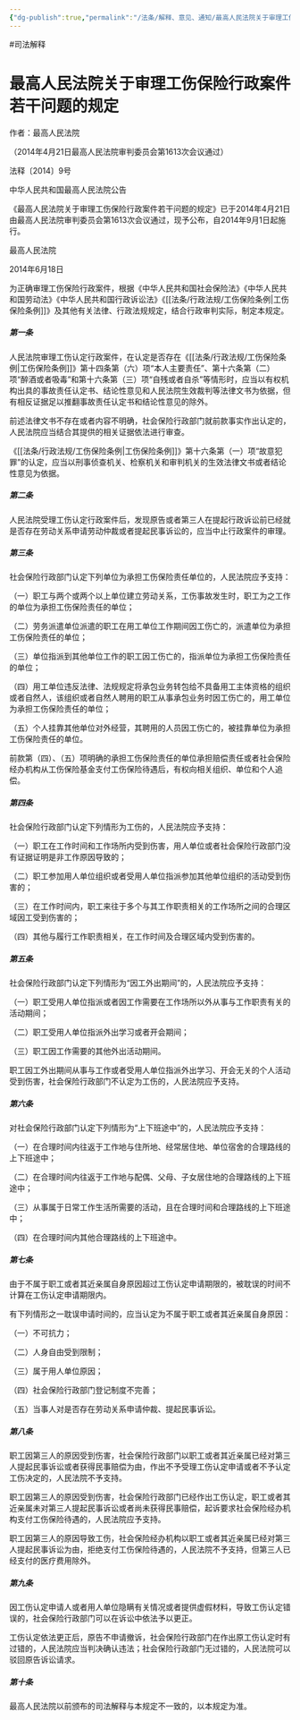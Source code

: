 ```yaml
---
{"dg-publish":true,"permalink":"/法条/解释、意见、通知/最高人民法院关于审理工伤保险行政案件若干问题的规定/"}
---
```


#司法解释
# 最高人民法院关于审理工伤保险行政案件若干问题的规定

作者：最高人民法院  

（2014年4月21日最高人民法院审判委员会第1613次会议通过）  

法释〔2014〕9号

中华人民共和国最高人民法院公告  
  
《最高人民法院关于审理工伤保险行政案件若干问题的规定》已于2014年4月21日由最高人民法院审判委员会第1613次会议通过，现予公布，自2014年9月1日起施行。  
  
最高人民法院  

2014年6月18日  

为正确审理工伤保险行政案件，根据《中华人民共和国社会保险法》《中华人民共和国劳动法》《中华人民共和国行政诉讼法》《[[法条/行政法规/工伤保险条例\|工伤保险条例]]》及其他有关法律、行政法规规定，结合行政审判实际，制定本规定。  
  
##### 第一条

人民法院审理工伤认定行政案件，在认定是否存在《[[法条/行政法规/工伤保险条例\|工伤保险条例]]》第十四条第（六）项“本人主要责任”、第十六条第（二）项“醉酒或者吸毒”和第十六条第（三）项“自残或者自杀”等情形时，应当以有权机构出具的事故责任认定书、结论性意见和人民法院生效裁判等法律文书为依据，但有相反证据足以推翻事故责任认定书和结论性意见的除外。  
  
前述法律文书不存在或者内容不明确，社会保险行政部门就前款事实作出认定的，人民法院应当结合其提供的相关证据依法进行审查。  
  
《[[法条/行政法规/工伤保险条例\|工伤保险条例]]》第十六条第（一）项“故意犯罪”的认定，应当以刑事侦查机关、检察机关和审判机关的生效法律文书或者结论性意见为依据。  
  
##### 第二条

人民法院受理工伤认定行政案件后，发现原告或者第三人在提起行政诉讼前已经就是否存在劳动关系申请劳动仲裁或者提起民事诉讼的，应当中止行政案件的审理。  
  
##### 第三条

社会保险行政部门认定下列单位为承担工伤保险责任单位的，人民法院应予支持：  
  
（一）职工与两个或两个以上单位建立劳动关系，工伤事故发生时，职工为之工作的单位为承担工伤保险责任的单位；  
  
（二）劳务派遣单位派遣的职工在用工单位工作期间因工伤亡的，派遣单位为承担工伤保险责任的单位；  
  
（三）单位指派到其他单位工作的职工因工伤亡的，指派单位为承担工伤保险责任的单位；  
  
（四）用工单位违反法律、法规规定将承包业务转包给不具备用工主体资格的组织或者自然人，该组织或者自然人聘用的职工从事承包业务时因工伤亡的，用工单位为承担工伤保险责任的单位；  
  
（五）个人挂靠其他单位对外经营，其聘用的人员因工伤亡的，被挂靠单位为承担工伤保险责任的单位。  
  
前款第（四）、（五）项明确的承担工伤保险责任的单位承担赔偿责任或者社会保险经办机构从工伤保险基金支付工伤保险待遇后，有权向相关组织、单位和个人追偿。  
  
##### 第四条

社会保险行政部门认定下列情形为工伤的，人民法院应予支持：  
  
（一）职工在工作时间和工作场所内受到伤害，用人单位或者社会保险行政部门没有证据证明是非工作原因导致的；  
  
（二）职工参加用人单位组织或者受用人单位指派参加其他单位组织的活动受到伤害的；  
  
（三）在工作时间内，职工来往于多个与其工作职责相关的工作场所之间的合理区域因工受到伤害的；  
  
（四）其他与履行工作职责相关，在工作时间及合理区域内受到伤害的。  
  
##### 第五条

社会保险行政部门认定下列情形为“因工外出期间”的，人民法院应予支持：  
  
（一）职工受用人单位指派或者因工作需要在工作场所以外从事与工作职责有关的活动期间；  
  
（二）职工受用人单位指派外出学习或者开会期间；  
  
（三）职工因工作需要的其他外出活动期间。  
  
职工因工外出期间从事与工作或者受用人单位指派外出学习、开会无关的个人活动受到伤害，社会保险行政部门不认定为工伤的，人民法院应予支持。  
  
##### 第六条

对社会保险行政部门认定下列情形为“上下班途中”的，人民法院应予支持：  
  
（一）在合理时间内往返于工作地与住所地、经常居住地、单位宿舍的合理路线的上下班途中；  
  
（二）在合理时间内往返于工作地与配偶、父母、子女居住地的合理路线的上下班途中；  
  
（三）从事属于日常工作生活所需要的活动，且在合理时间和合理路线的上下班途中；  
  
（四）在合理时间内其他合理路线的上下班途中。  
  
##### 第七条

由于不属于职工或者其近亲属自身原因超过工伤认定申请期限的，被耽误的时间不计算在工伤认定申请期限内。  
  
有下列情形之一耽误申请时间的，应当认定为不属于职工或者其近亲属自身原因：  
  
（一）不可抗力；  
  
（二）人身自由受到限制；  
  
（三）属于用人单位原因；  
  
（四）社会保险行政部门登记制度不完善；  
  
（五）当事人对是否存在劳动关系申请仲裁、提起民事诉讼。  
  
##### 第八条

职工因第三人的原因受到伤害，社会保险行政部门以职工或者其近亲属已经对第三人提起民事诉讼或者获得民事赔偿为由，作出不予受理工伤认定申请或者不予认定工伤决定的，人民法院不予支持。  
  
职工因第三人的原因受到伤害，社会保险行政部门已经作出工伤认定，职工或者其近亲属未对第三人提起民事诉讼或者尚未获得民事赔偿，起诉要求社会保险经办机构支付工伤保险待遇的，人民法院应予支持。  
  
职工因第三人的原因导致工伤，社会保险经办机构以职工或者其近亲属已经对第三人提起民事诉讼为由，拒绝支付工伤保险待遇的，人民法院不予支持，但第三人已经支付的医疗费用除外。  
  
##### 第九条

因工伤认定申请人或者用人单位隐瞒有关情况或者提供虚假材料，导致工伤认定错误的，社会保险行政部门可以在诉讼中依法予以更正。  
  
工伤认定依法更正后，原告不申请撤诉，社会保险行政部门在作出原工伤认定时有过错的，人民法院应当判决确认违法；社会保险行政部门无过错的，人民法院可以驳回原告诉讼请求。  
  
##### 第十条

最高人民法院以前颁布的司法解释与本规定不一致的，以本规定为准。
